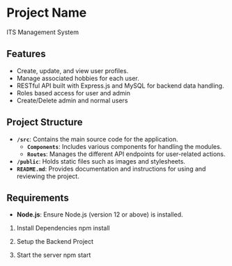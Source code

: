 # Project Name

ITS Management System

## Features

- Create, update, and view user profiles.
- Manage associated hobbies for each user.
- RESTful API built with Express.js and MySQL for backend data handling.
- Roles based access for user and admin
- Create/Delete admin and normal users

## Project Structure

- **`/src`**: Contains the main source code for the application.
  - **`Components`**: Includes various components for handling the modules.
  - **`Routes`**: Manages the different API endpoints for user-related actions.
- **`/public`**: Holds static files such as images and stylesheets.
- **`README.md`**: Provides documentation and instructions for using and reviewing the project.

## Requirements

- **Node.js**: Ensure Node.js (version 12 or above) is installed.

1. Install Dependencies
   npm install

2. Setup the Backend Project

3. Start the server
   npm start
